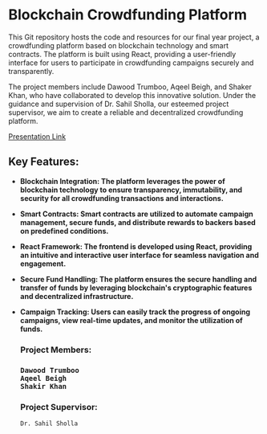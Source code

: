 <h1>Blockchain Crowdfunding Platform</h1>
<p>This Git repository hosts the code and resources for our final year project, a crowdfunding platform based on blockchain technology and smart contracts. The platform is built using React, providing a user-friendly interface for users to participate in crowdfunding campaigns securely and transparently.

The project members include Dawood Trumboo, Aqeel Beigh, and Shaker Khan, who have collaborated to develop this innovative solution. Under the guidance and supervision of Dr. Sahil Sholla, our esteemed project supervisor, we aim to create a reliable and decentralized crowdfunding platform.</p>

[Presentation Link](https://www.canva.com/design/DAFspDCcT88/y1RbsjuErD1dG9crcXJhpw/edit)


<h2>Key Features:</h2>

- <b>**Blockchain Integration:** The platform leverages the power of blockchain technology to ensure transparency, immutability, and security for all crowdfunding transactions and interactions.</b>
- <b>**Smart Contracts:** Smart contracts are utilized to automate campaign management, secure funds, and distribute rewards to backers based on predefined conditions.</b>
- <b>**React Framework:** The frontend is developed using React, providing an intuitive and interactive user interface for seamless navigation and engagement.</b>
- <b>**Secure Fund Handling:** The platform ensures the secure handling and transfer of funds by leveraging blockchain's cryptographic features and decentralized infrastructure.</b>
- <b>**Campaign Tracking:** Users can easily track the progress of ongoing campaigns, view real-time updates, and monitor the utilization of funds.</b>

  <h3>Project Members:<h3>

      Dawood Trumboo
      Aqeel Beigh
      Shakir Khan

  <h3>Project Supervisor:</h3>
  
      Dr. Sahil Sholla
